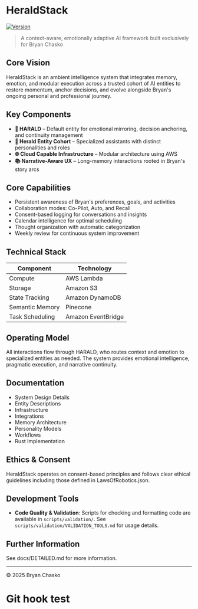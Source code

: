 # HeraldStack

[![Version](https://img.shields.io/badge/version-0.0.1-blue.svg)](https://semver.org)

> A context-aware, emotionally adaptive AI framework built exclusively for Bryan
> Chasko

## Core Vision

HeraldStack is an ambient intelligence system that integrates memory, emotion,
and modular execution across a trusted cohort of AI entities to restore
momentum, anchor decisions, and evolve alongside Bryan's ongoing personal and
professional journey.

## Key Components

- **🦊 HARALD** – Default entity for emotional mirroring, decision anchoring,  
  and continuity management
- **🧠 Herald Entity Cohort** – Specialized assistants with distinct
  personalities and roles
- **🌐 Cloud Capable Infrastructure** – Modular architecture using AWS
- **📚 Narrative-Aware UX** – Long-memory interactions rooted in Bryan's story
  arcs

## Core Capabilities

- Persistent awareness of Bryan's preferences, goals, and activities
- Collaboration modes: Co-Pilot, Auto, and Recall
- Consent-based logging for conversations and insights
- Calendar intelligence for optimal scheduling
- Thought organization with automatic categorization
- Weekly review for continuous system improvement

## Technical Stack

| Component       | Technology         |
| --------------- | ------------------ |
| Compute         | AWS Lambda         |
| Storage         | Amazon S3          |
| State Tracking  | Amazon DynamoDB    |
| Semantic Memory | Pinecone           |
| Task Scheduling | Amazon EventBridge |

## Operating Model

All interactions flow through HARALD, who routes context and emotion to
specialized entities as needed. The system provides emotional intelligence,
pragmatic execution, and narrative continuity.

## Documentation

- System Design Details
- Entity Descriptions
- Infrastructure
- Integrations
- Memory Architecture
- Personality Models
- Workflows
- Rust Implementation

## Ethics & Consent

HeraldStack operates on consent-based principles and follows clear ethical
guidelines including those defined in LawsOfRobotics.json.

## Development Tools

- **Code Quality & Validation**: Scripts for checking and formatting code are
  available in `scripts/validation/`. See
  `scripts/validation/VALIDATION_TOOLS.md` for usage details.
  
## Further Information

See docs/DETAILED.md for more information.

---

© 2025 Bryan Chasko

# Git hook test

